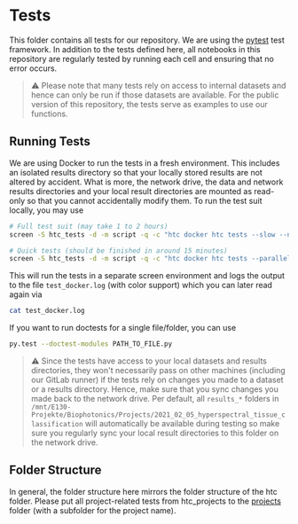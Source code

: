 # Tests

This folder contains all tests for our repository. We are using the [pytest](https://docs.pytest.org/en/stable/) test framework. In addition to the tests defined here, all notebooks in this repository are regularly tested by running each cell and ensuring that no error occurs.

> &#x26a0;&#xfe0f; Please note that many tests rely on access to internal datasets and hence can only be run if those datasets are available. For the public version of this repository, the tests serve as examples to use our functions.

## Running Tests

We are using Docker to run the tests in a fresh environment. This includes an isolated results directory so that your locally stored results are not altered by accident. What is more, the network drive, the data and network results directories and your local result directories are mounted as read-only so that you cannot accidentally modify them. To run the test suit locally, you may use

```bash
# Full test suit (may take 1 to 2 hours)
screen -S htc_tests -d -m script -q -c "htc docker htc tests --slow --notebooks --parallel 4" test_docker.log

# Quick tests (should be finished in around 15 minutes)
screen -S htc_tests -d -m script -q -c "htc docker htc tests --parallel 4" test_docker.log
```

This will run the tests in a separate screen environment and logs the output to the file `test_docker.log` (with color support) which you can later read again via

```bash
cat test_docker.log
```

If you want to run doctests for a single file/folder, you can use

```bash
py.test --doctest-modules PATH_TO_FILE.py
```

> ⚠️ Since the tests have access to your local datasets and results directories, they won't necessarily pass on other machines (including our GitLab runner) if the tests rely on changes you made to a dataset or a results directory. Hence, make sure that you sync changes you made back to the network drive. Per default, all `results_*` folders in `/mnt/E130-Projekte/Biophotonics/Projects/2021_02_05_hyperspectral_tissue_classification` will automatically be available during testing so make sure you regularly sync your local result directories to this folder on the network drive.

## Folder Structure

In general, the folder structure here mirrors the folder structure of the htc folder. Please put all project-related tests from htc_projects to the [projects](./projects/) folder (with a subfolder for the project name).
